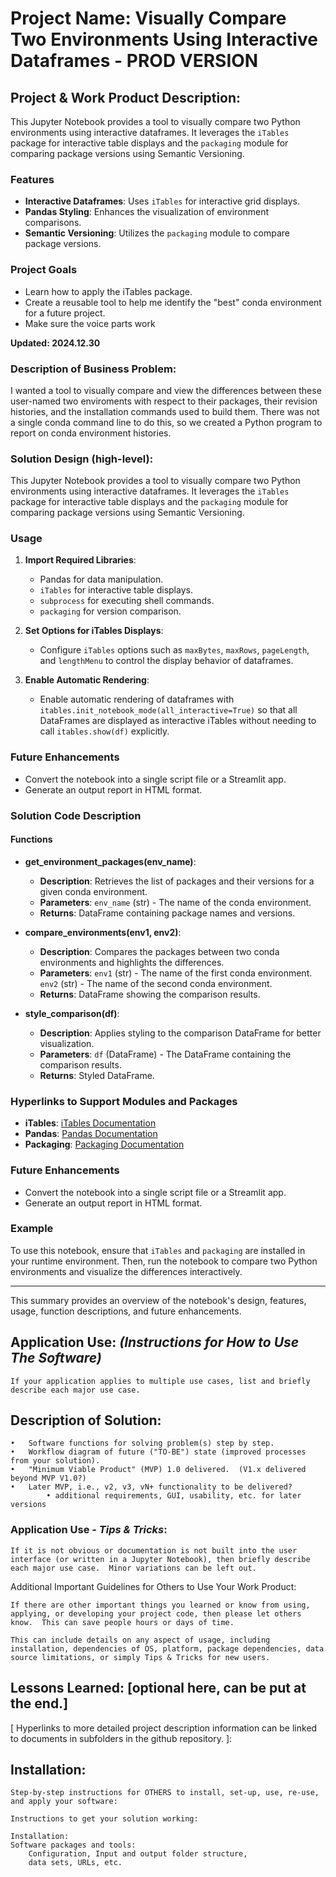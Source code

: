 # Project Name: **Visually Compare Two Environments Using Interactive Dataframes - PROD VERSION**

## Project & Work Product Description: 

This Jupyter Notebook provides a tool to visually compare two Python environments using interactive dataframes. It leverages the `iTables` package for interactive table displays and the `packaging` module for comparing package versions using Semantic Versioning.

### Features
- **Interactive Dataframes**: Uses `iTables` for interactive grid displays.
- **Pandas Styling**: Enhances the visualization of environment comparisons.
- **Semantic Versioning**: Utilizes the `packaging` module to compare package versions.

### Project Goals 
 - Learn how to apply the iTables package.
 - Create a reusable tool to help me identify the "best" conda environment for a future project.
 - Make sure the voice parts work

**Updated: 2024.12.30**

### Description of Business Problem:

I wanted a tool to visually compare and view the differences between these user-named two enviroments with respect to their packages, their revision histories, and the installation commands used to build them. There was not a single conda command line to do this, so we created a Python program to report on conda environment histories.


### Solution Design (high-level):

This Jupyter Notebook provides a tool to visually compare two Python environments using interactive dataframes. It leverages the `iTables` package for interactive table displays and the `packaging` module for comparing package versions using Semantic Versioning.

### Usage
1. **Import Required Libraries**:
    - Pandas for data manipulation.
    - `iTables` for interactive table displays.
    - `subprocess` for executing shell commands.
    - `packaging` for version comparison.

2. **Set Options for iTables Displays**:
    - Configure `iTables` options such as `maxBytes`, `maxRows`, `pageLength`, and `lengthMenu` to control the display behavior of dataframes.

3. **Enable Automatic Rendering**:
    - Enable automatic rendering of dataframes with `itables.init_notebook_mode(all_interactive=True)` so that all DataFrames are displayed as interactive iTables without needing to call `itables.show(df)` explicitly.

### Future Enhancements
- Convert the notebook into a single script file or a Streamlit app.
- Generate an output report in HTML format.

### Solution Code Description

#### Functions

- **get_environment_packages(env_name)**:
    - **Description**: Retrieves the list of packages and their versions for a given conda environment.
    - **Parameters**: `env_name` (str) - The name of the conda environment.
    - **Returns**: DataFrame containing package names and versions.

- **compare_environments(env1, env2)**:
    - **Description**: Compares the packages between two conda environments and highlights the differences.
    - **Parameters**: `env1` (str) - The name of the first conda environment.
                    `env2` (str) - The name of the second conda environment.
    - **Returns**: DataFrame showing the comparison results.

- **style_comparison(df)**:
    - **Description**: Applies styling to the comparison DataFrame for better visualization.
    - **Parameters**: `df` (DataFrame) - The DataFrame containing the comparison results.
    - **Returns**: Styled DataFrame.

### Hyperlinks to Support Modules and Packages
- **iTables**: [iTables Documentation](https://mwouts.github.io/itables/)
- **Pandas**: [Pandas Documentation](https://pandas.pydata.org/pandas-docs/stable/)
- **Packaging**: [Packaging Documentation](https://packaging.pypa.io/en/latest/)

### Future Enhancements
- Convert the notebook into a single script file or a Streamlit app.
- Generate an output report in HTML format.

### Example
To use this notebook, ensure that `iTables` and `packaging` are installed in your runtime environment. Then, run the notebook to compare two Python environments and visualize the differences interactively.

---

This summary provides an overview of the notebook's design, features, usage, function descriptions, and future enhancements.

## Application Use: ***(Instructions for How to Use The Software)*** 
    If your application applies to multiple use cases, list and briefly describe each major use case. 

## Description of Solution:
    •	Software functions for solving problem(s) step by step.
    •	Workflow diagram of future ("TO-BE") state (improved processes from your solution).
    •	"Minimum Viable Product" (MVP) 1.0 delivered.  (V1.x delivered beyond MVP V1.0?)
    •	Later MVP, i.e., v2, v3, vN+ functionality to be delivered? 
            • additional requirements, GUI, usability, etc. for later versions

### Application Use - ***Tips & Tricks***:    

    If it is not obvious or documentation is not built into the user interface (or written in a Jupyter Notebook), then briefly describe each major use case.  Minor variations can be left out. 
Additional Important Guidelines for Others to Use Your Work Product:

    If there are other important things you learned or know from using, applying, or developing your project code, then please let others know.  This can save people hours or days of time. 
    
    This can include details on any aspect of usage, including installation, dependencies of OS, platform, package dependencies, data source limitations, or simply Tips & Tricks for new users.  
    

## Lessons Learned: [optional here, can be put at the end.]

[ Hyperlinks to more detailed project description information can be linked to documents in subfolders in the github repository. ]:

## Installation:

    Step-by-step instructions for OTHERS to install, set-up, use, re-use, and apply your software:   

    Instructions to get your solution working:

    Installation: 
    Software packages and tools:
        Configuration, Input and output folder structure, 
        data sets, URLs, etc.



